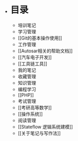 

- # 目录
  
  * 培训笔记
  * 学习管理
  * [[Git的基本操作使用]]
  * 工作管理
  * [[Autosar相关的帮助文档]]
  * [[汽车电子开发]]
  * [[工具链工具]]
  * 我的笔记
  * 收藏管理
  * 知识管理
  * 编程学习
  * [[PHP]]
  * 考试管理
  * [[考研高等数学]]
  * [[操作系统]]
  * 阅读管理
  * [[Stateflow 逻辑系统建模]]
  * [[关于笔记与写作法]]